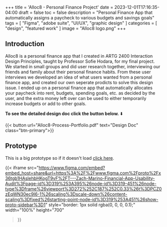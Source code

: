 +++
title = 'Alloc8 - Personal Finance Project'
date = 2023-12-01T17:16:35-04:00
draft = false
toc = false
description = "Personal Finance App that automatically assigns a paycheck to various budgets and savings goals"
tags = [
    "Figma",
    "adobe suite",
    "UI/UX",
    "graphic design"
]
categories = [
    "design",
    "featured work"
]
image = "Alloc8 logo.png"
+++

## Introduction

Alloc8 is a personal finance app that I created in ARTG 2400 Interaction Design Principles, taught by Professor Sofie Hodara, for my final project. We started in small groups and did user research together, interviewing our friends and family about their personal finance habits. From these user interviews we developed an idea of what users wanted from a personal finance app, and created our own seperate prodicts to solve this design issue. I ended up on a personal finance app that automatically allocates your paycheck into rent, budgets, spending goals, etc. as decided by the user, and the extra money left over can be used to either temporarily increase budgets or add to other goals.

**To see the detailed design doc click the button below.** ⬇️

{{< button url="Alloc8-Process-Portfolio.pdf" text="Design Doc" class="btn-primary">}}

## Prototype

This is a big prototype so if it doesn't load [click here](https://www.figma.com/proto/x36tgb1HAslehbHKogT9vF/T---Zach-Marino-Financial-App-Usability-Audit?page-id=319%3A395&node-id=319-451&node-type=frame&viewport=272%2C187%2C0.33&t=8FuVtr3hwI3XD2Nm-9&scaling=scale-down&content-scaling=fixed&starting-point-node-id=319%3A451&show-proto-sidebar=1).

{{< iframe 
    src="https://www.figma.com/embed?embed_host=share&url=https%3A%2F%2Fwww.figma.com%2Fproto%2Fx36tgb1HAslehbHKogT9vF%2FT---Zach-Marino-Financial-App-Usability-Audit%3Fpage-id%3D319%253A395%26node-id%3D319-451%26node-type%3Dframe%26viewport%3D272%252C187%252C0.33%26t%3DPCZ0zEqWN30ec9I6-1%26scaling%3Dscale-down%26content-scaling%3Dfixed%26starting-point-node-id%3D319%253A451%26show-proto-sidebar%3D1"
    style="border: 1px solid rgba(0, 0, 0, 0.1);" 
    width="100%" 
    height="700" 
>}}
